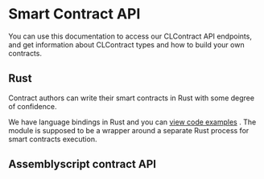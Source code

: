 Smart Contract API
==================

You can use this documentation to access our CLContract API endpoints, and get information about CLContract types and how to build your own contracts.


Rust
----

Contract authors can write their smart contracts in Rust with some degree of confidence.

We have language bindings in Rust and you can [view code examples]() . The module is supposed to be a wrapper around a separate Rust process for smart contracts execution.



Assemblyscript contract API
---------------------------







